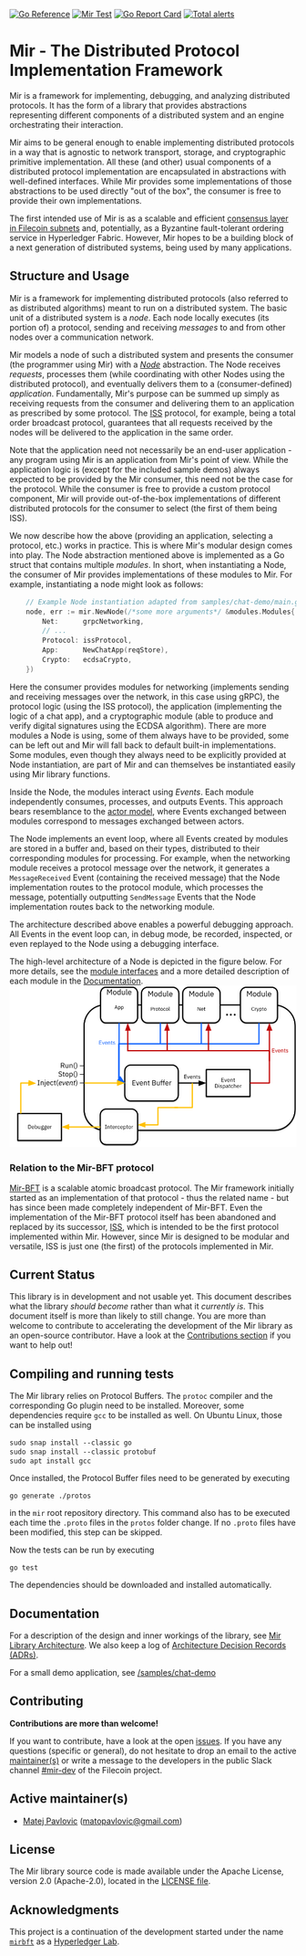 [![Go Reference](https://pkg.go.dev/badge/github.com/filecoin-project/mir.svg)](https://pkg.go.dev/github.com/filecoin-project/mir)
[![Mir Test](https://github.com/filecoin-project/mir/actions/workflows/test.yml/badge.svg)](https://github.com/filecoin-project/mir/actions/workflows/test.yml)
[![Go Report Card](https://goreportcard.com/badge/github.com/filecoin-project/mir)](https://goreportcard.com/report/github.com/filecoin-project/mir)
[![Total alerts](https://img.shields.io/lgtm/alerts/g/filecoin-project/mir.svg?logo=lgtm&logoWidth=18)](https://lgtm.com/projects/g/filecoin-project/mir/alerts/)

# Mir - The Distributed Protocol Implementation Framework

Mir is a framework for implementing, debugging, and analyzing distributed protocols.
It has the form of a library that provides abstractions representing different components of a distributed system
and an engine orchestrating their interaction.

Mir aims to be general enough to enable implementing distributed protocols in a way that is agnostic to
network transport, storage, and cryptographic primitive implementation.
All these (and other) usual components of a distributed protocol implementation
are encapsulated in abstractions with well-defined interfaces.
While Mir provides some implementations of those abstractions to be used directly "out of the box",
the consumer is free to provide their own implementations.

The first intended use of Mir is as a scalable and efficient
[consensus layer in Filecoin subnets](https://github.com/protocol/ConsensusLab/issues/9)
and, potentially, as a Byzantine fault-tolerant ordering service in Hyperledger Fabric.
However, Mir hopes to be a building block of a next generation of distributed systems, being used by many applications.

## Structure and Usage

Mir is a framework for implementing distributed protocols (also referred to as distributed algorithms)
meant to run on a distributed system.
The basic unit of a distributed system is a *node*.
Each node locally executes (its portion of) a protocol,
sending and receiving *messages* to and from other nodes over a communication network.

Mir models a node of such a distributed system and presents the consumer (the programmer using Mir)
with a [*Node*](/node.go) abstraction.
The Node receives *requests*, processes them (while coordinating with other Nodes using the distributed protocol),
and eventually delivers them to a (consumer-defined) *application*.
Fundamentally, Mir's purpose can be summed up simply as receiving requests from the consumer
and delivering them to an application as prescribed by some protocol.
The [ISS](/pkg/iss) protocol, for example, being a total order broadcast protocol,
guarantees that all requests received by the nodes will be delivered to the application in the same order.

Note that the application need not necessarily be an end-user application -
any program using Mir is an application from Mir's point of view.
While the application logic is (except for the included sample demos) always expected to
be provided by the Mir consumer, this need not be the case for the protocol.
While the consumer is free to provide a custom protocol component,
Mir will provide out-of-the-box implementations of different distributed protocols for the consumer to select
(the first of them being ISS).

We now describe how the above (providing an application, selecting a protocol, etc.) works in practice.
This is where Mir's modular design comes into play.
The Node abstraction mentioned above is implemented as a Go struct that contains multiple *modules*.
In short, when instantiating a Node, the consumer of Mir provides implementations of these modules to Mir.
For example, instantiating a node might look as follows:

```go
    // Example Node instantiation adapted from samples/chat-demo/main.go
    node, err := mir.NewNode(/*some more arguments*/ &modules.Modules{
        Net:      grpcNetworking,
        // ...
        Protocol: issProtocol,
        App:      NewChatApp(reqStore),
        Crypto:   ecdsaCrypto,
    })
```

Here the consumer provides modules for networking
(implements sending and receiving messages over the network, in this case using gRPC),
the protocol logic (using the ISS protocol), the application (implementing the logic of a chat app), and a cryptographic
module (able to produce and verify digital signatures using the ECDSA algorithm).
There are more modules a Node is using, some of them always have to be provided,
some can be left out and Mir will fall back to default built-in implementations.
Some modules, even though they always need to be explicitly provided at Node instantiation,
are part of Mir and can themselves be instantiated easily using Mir library functions.

Inside the Node, the modules interact using *Events*.
Each module independently consumes, processes, and outputs Events.
This approach bears resemblance to the [actor model](https://en.wikipedia.org/wiki/Actor_model),
where Events exchanged between modules correspond to messages exchanged between actors.

The Node implements an event loop, where all Events created by modules are stored in a buffer and, based on their types,
distributed to their corresponding modules for processing.
For example, when the networking module receives a protocol message over the network,
it generates a `MessageReceived` Event (containing the received message)
that the Node implementation routes to the protocol module, which processes the message,
potentially outputting `SendMessage` Events that the Node implementation routes back to the networking module.

The architecture described above enables a powerful debugging approach.
All Events in the event loop can, in debug mode, be recorded, inspected, or even replayed to the Node
using a debugging interface.

The high-level architecture of a Node is depicted in the figure below.
For more details, see the [module interfaces](/pkg/modules)
and a more detailed description of each module in the [Documentation](/docs).
![High-level architecture of a Mir Node](/docs/images/high-level-architecture.png)

### Relation to the Mir-BFT protocol

[Mir-BFT](https://arxiv.org/abs/1906.05552) is a scalable atomic broadcast protocol.
The Mir framework initially started as an implementation of that protocol - thus the related name -
but has since been made completely independent of Mir-BFT.
Even the implementation of the Mir-BFT protocol itself has been abandoned and replaced by its successor,
[ISS](/pkg/iss), which is intended to be the first protocol implemented within Mir.
However, since Mir is designed to be modular and versatile,
ISS is just one (the first) of the protocols implemented in Mir.

## Current Status

This library is in development and not usable yet.
This document describes what the library *should become* rather than what it *currently is*.
This document itself is more than likely to still change.
You are more than welcome to contribute to accelerating the development of the Mir library
as an open-source contributor.
Have a look at the [Contributions section](#contributing) if you want to help out!

## Compiling and running tests

The Mir library relies on Protocol Buffers.
The `protoc` compiler and the corresponding Go plugin need to be installed.
Moreover, some dependencies require `gcc` to be installed as well.
On Ubuntu Linux, those can be installed using

```shell
sudo snap install --classic go
sudo snap install --classic protobuf
sudo apt install gcc
```

Once installed, the Protocol Buffer files need to be generated by executing

```shell
go generate ./protos
```

in the `mir` root repository directory.
This command also has to be executed each time the `.proto` files in the `protos` folder change.
If no `.proto` files have been modified, this step can be skipped.

Now the tests can be run by executing

```shell
go test
```

The dependencies should be downloaded and installed automatically.

## Documentation

For a description of the design and inner workings of the library, see [Mir Library Architecture](/docs).
We also keep a log of [Architecture Decision Records (ADRs)](/docs/architecture-decision-records).

For a small demo application, see [/samples/chat-demo](/samples/chat-demo)

## Contributing

**Contributions are more than welcome!**

If you want to contribute, have a look at the open [issues](https://github.com/filecoin-project/mir/issues).
If you have any questions (specific or general),
do not hesitate to drop an email to the active [maintainer(s)](/MAINTAINERS.md)
or write a message to the developers in the
public Slack channel [#mir-dev](https://filecoinproject.slack.com/archives/C03C77HN3AS) of the Filecoin project.

## Active maintainer(s)

- [Matej Pavlovic](https://github.com/matejpavlovic) (matopavlovic@gmail.com)

## License

The Mir library source code is made available under the Apache License, version 2.0 (Apache-2.0), located in the
[LICENSE file](LICENSE).

## Acknowledgments

This project is a continuation of the development started under the name
[`mirbft`](https://github.com/hyperledger-labs/mirbft)
as a [Hyperledger Lab](https://labs.hyperledger.org/labs/mir-bft.html).
